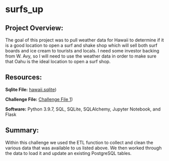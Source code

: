 # surfs_up

## Project Overview:

The goal of this project was to pull weather data for Hawaii to determine if it is a good location to open a surf and shake shop which will sell both surf boards and ice cream to tourists and locals. I need some investor backing from W. Avy, so I will need to use the weather data in order to make sure that Oahu is the ideal location to open a surf shop.

## Resources:

**Sqlite File:** [hawaii.sqlite](https://github.com/matthubb17/surfs_up/blob/main/hawaii.sqlite))

**Challenge File:** [Challenge File 1](https://github.com/matthubb17/surfs_up/blob/main/SurfsUp_Challenge.ipynb))

**Software:** Python 3.9.7, SQL, SQLite, SQLAlchemy, Jupyter Notebook, and Flask

## Summary:

Within this challenge we used the ETL function to collect and clean the various data that was available to us listed above. We then worked through the data to load it and update an existing PostgreSQL tables.
